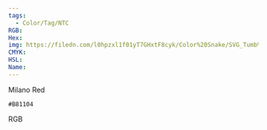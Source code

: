 ```yaml
---
tags:
  - Color/Tag/NTC
RGB:
Hex:
img: https://filedn.com/l0hpzxl1f01yT7GHxtF8cyk/Color%20Snake/SVG_Tumb%20Mass%20No%20Name/B81104.svg
CMYK:
HSL:
Name:
---
```

Milano Red
```palette
#B81104
```
RGB
